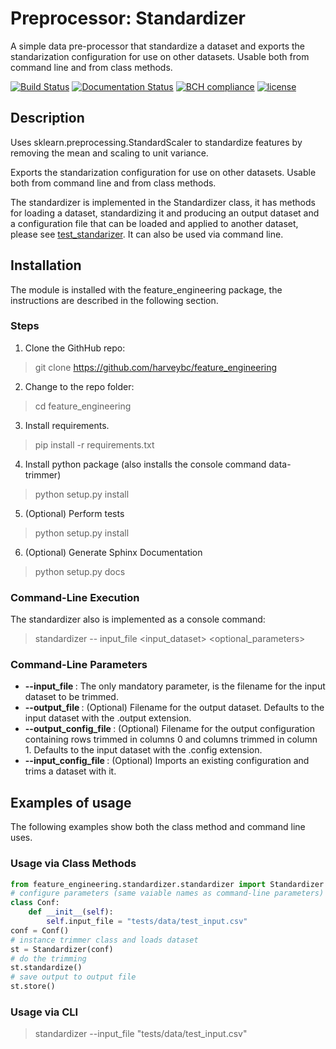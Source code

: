 # Preprocessor: Standardizer

A simple data pre-processor that standardize a dataset and exports the standarization configuration for use on other datasets. Usable both from command line and from class methods.

[![Build Status](https://travis-ci.org/harveybc/feature_engineering.svg?branch=master)](https://travis-ci.org/harveybc/feature_engineering)
[![Documentation Status](https://readthedocs.org/projects/docs/badge/?version=latest)](https://harveybc-feature_engineering.readthedocs.io/en/latest/)
[![BCH compliance](https://bettercodehub.com/edge/badge/harveybc/feature_engineering?branch=master)](https://bettercodehub.com/)
[![license](https://img.shields.io/github/license/mashape/apistatus.svg?maxAge=2592000)](https://github.com/harveybc/feature_engineering/blob/master/LICENSE)

## Description

Uses sklearn.preprocessing.StandardScaler to standardize features by removing the mean and scaling to unit variance.

Exports the standarization configuration for use on other datasets. Usable both from command line and from class methods.

The standardizer is implemented in the Standardizer class, it has methods for loading a dataset, standardizing it and producing an output dataset and a configuration file that can be loaded and applied to another dataset, please see [test_standarizer](https://github.com/harveybc/feature_engineering/blob/master/tests/standardizer/test_standardizer.py). It can also be used via command line.

## Installation

The module is installed with the feature_engineering package, the instructions are described in the following section.

### Steps
1. Clone the GithHub repo:   
> git clone https://github.com/harveybc/feature_engineering
2. Change to the repo folder:
> cd feature_engineering
3. Install requirements.
> pip install -r requirements.txt
4. Install python package (also installs the console command data-trimmer)
> python setup.py install
5. (Optional) Perform tests
> python setup.py install
6. (Optional) Generate Sphinx Documentation
> python setup.py docs

### Command-Line Execution

The standardizer also is implemented as a console command:
> standardizer -- input_file <input_dataset> <optional_parameters>

### Command-Line Parameters

* __--input_file <filename>__: The only mandatory parameter, is the filename for the input dataset to be trimmed.
* __--output_file <filename>__: (Optional) Filename for the output dataset. Defaults to the input dataset with the .output extension.
* __--output_config_file <filename>__: (Optional) Filename for the output configuration containing rows trimmed in columns 0 and columns trimmed in column 1. Defaults to the input dataset with the .config extension.
* __--input_config_file <filename>__: (Optional) Imports an existing configuration and trims a dataset with it.

## Examples of usage
The following examples show both the class method and command line uses.

### Usage via Class Methods
```python
from feature_engineering.standardizer.standardizer import Standardizer
# configure parameters (same vaiable names as command-line parameters)
class Conf:
    def __init__(self):
        self.input_file = "tests/data/test_input.csv"
conf = Conf()
# instance trimmer class and loads dataset
st = Standardizer(conf)
# do the trimming
st.standardize()
# save output to output file
st.store()
```

### Usage via CLI

> standardizer --input_file "tests/data/test_input.csv"






